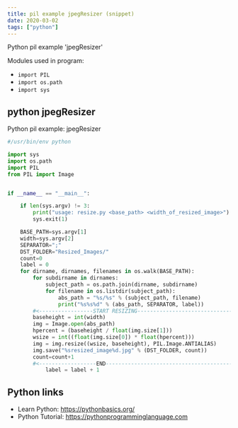 ```yaml
---
title: pil example jpegResizer (snippet)
date: 2020-03-02
tags: ["python"]
---
```

Python pil example 'jpegResizer'


Modules used in program: 
* `import PIL`
* `import os.path`
* `import sys`

## python jpegResizer

Python pil example: jpegResizer

```python
#/usr/bin/env python

import sys
import os.path
import PIL
from PIL import Image


if __name__ == "__main__":

    if len(sys.argv) != 3:
        print("usage: resize.py <base_path> <width_of_resized_image>")
        sys.exit(1)

    BASE_PATH=sys.argv[1]
    width=sys.argv[2]
    SEPARATOR=";"
    DST_FOLDER="Resized_Images/"
    count=0
    label = 0
    for dirname, dirnames, filenames in os.walk(BASE_PATH):
        for subdirname in dirnames:
            subject_path = os.path.join(dirname, subdirname)
            for filename in os.listdir(subject_path):
                abs_path = "%s/%s" % (subject_path, filename)
                print("%s%s%d" % (abs_path, SEPARATOR, label))
		#<-----------------START RESIZING-------------------------------->		
		baseheight = int(width)
		img = Image.open(abs_path)
		hpercent = (baseheight / float(img.size[1]))
		wsize = int((float(img.size[0]) * float(hpercent)))
		img = img.resize((wsize, baseheight), PIL.Image.ANTIALIAS)
		img.save("%sresized_image%d.jpg" % (DST_FOLDER, count))
		count=count+1
		#<------------------END------------------------------------------>
            label = label + 1

```

## Python links

- Learn Python: https://pythonbasics.org/
- Python Tutorial: https://pythonprogramminglanguage.com
